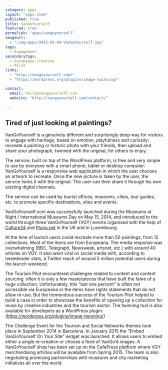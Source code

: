 ```yaml
---
category: apps
layout: "apps-item"
published: true
title: VanGoYourself
featured: true
permalink: "apps/vangoyourself"
imageurl: 
  - "/img/apps/2015-03-04-VanGoYourself.jpg"
tags: 
  - Engagement
secondarytags: 
  - Europeana Creative
  - Pilot
links: 
  - "http://vangoyourself.com/"
  - "https://wordpress.org/plugins/image-twinning/"

contact: 
  email: hello@vangoyourself.com
  website: "http://vangoyourself.com/contact/"
  
---
```

## Tired of just looking at paintings?

VanGoYourself is a genuinely different and surprisingly deep way for visitors to engage with heritage, based on emotion, playfulness and curiosity: recreate a painting or historic photo with your friends, then upload and share your photograph, twinned with the original, for others to enjoy.

The service, built on top of the WordPress platform, is free and very simple to use by everyone with a smart phone, tablet or desktop computer: VanGoYourself is a responsive web application in which the user chooses an artwork to recreate. Once the new picture is taken by the user, the service twins it with the original. The user can then share it through his own existing digital channels.

The service can be used by tourist offices, museums, cities, tour guides, etc. to promote specific destinations, sites and events.

VanGoYourself.com was successfully launched during the Museums at Night / International Museums Day on May 15, 2014, and introduced to the world through three VanGoYourself (VGY) events organised with the help of [Culture24](http://www.culture24.org.uk/home) and [Plurio.net](http://www.plurio.net/en/) in the UK and in Luxembourg.

At the time of launch users could recreate more than 50 paintings, from 12 collections. Most of the items are from Europeana. The media response was overwhelming (BBC, Telegraph, Newsweek, artsnet, etc.) with around 40 articles on VGY. It also went viral on social media with, according to tweetbinder stats, a Twitter reach of around 5 million potential users during the launch weekend.

The Tourism Pilot encountered challenges related to content and content sourcing: often it is only a few masterpieces that have built the fame of a huge collection. Unfortunately, this “last one percent” is often not accessible via Europeana or the items have rights statements that do not allow re-use. But the tremendous success of the Tourism Pilot helped to build a case in order to showcase the benefits of opening up a collection for reuse by creative industries and the tourism sector. The twinning tool is also available for developers as a WordPress plugin: (https://wordpress.org/plugins/image-twinning/)

The Challenge Event for the Tourism and Social Networks themes took place in September 2014 in Barcelona. In January 2015 the “Embed VanGoYourself On Your Site” widget was launched. It allows users to embed either a single re-creation or choose a feed of VanGo’d images. A VanGoYourself shop has been set up on the CafePress platform where VGY merchandising articles will be available from Spring 2015. The team is also negotiating promising partnerships with museums and city marketing initiatives all over the world. 
